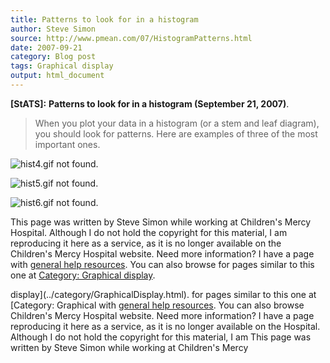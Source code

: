 ```yaml
---
title: Patterns to look for in a histogram
author: Steve Simon
source: http://www.pmean.com/07/HistogramPatterns.html
date: 2007-09-21
category: Blog post
tags: Graphical display
output: html_document
---
```

**[StATS]:** **Patterns to look for in a histogram
(September 21, 2007)**.

> When you plot your data in a histogram (or a stem and leaf diagram),
> you should look for patterns. Here are examples of three of the most
> important ones.
>
![hist4.gif not found.](../../../web/images/07/HistogramPatterns01.png)
>
![hist5.gif not found.](../../../web/images/07/HistogramPatterns02.png)
>
![hist6.gif not found.](../../../web/images/07/HistogramPatterns03.png)

This page was written by Steve Simon while working at Children\'s Mercy
Hospital. Although I do not hold the copyright for this material, I am
reproducing it here as a service, as it is no longer available on the
Children\'s Mercy Hospital website. Need more information? I have a page
with [general help resources](../GeneralHelp.html). You can also browse
for pages similar to this one at [Category: Graphical
display](../category/GraphicalDisplay.html).
<!---More--->
display](../category/GraphicalDisplay.html).
for pages similar to this one at [Category: Graphical
with [general help resources](../GeneralHelp.html). You can also browse
Children\'s Mercy Hospital website. Need more information? I have a page
reproducing it here as a service, as it is no longer available on the
Hospital. Although I do not hold the copyright for this material, I am
This page was written by Steve Simon while working at Children\'s Mercy

<!---Do not use
**[StATS]:** **Patterns to look for in a histogram
This page was written by Steve Simon while working at Children\'s Mercy
Hospital. Although I do not hold the copyright for this material, I am
reproducing it here as a service, as it is no longer available on the
Children\'s Mercy Hospital website. Need more information? I have a page
with [general help resources](../GeneralHelp.html). You can also browse
for pages similar to this one at [Category: Graphical
display](../category/GraphicalDisplay.html).
--->

